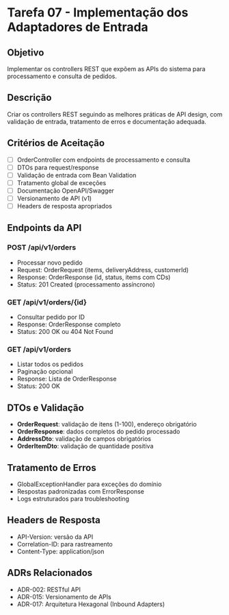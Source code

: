 # Tarefa 07 - Implementação dos Adaptadores de Entrada

## Objetivo
Implementar os controllers REST que expõem as APIs do sistema para processamento e consulta de pedidos.

## Descrição
Criar os controllers REST seguindo as melhores práticas de API design, com validação de entrada, tratamento de erros e documentação adequada.

## Critérios de Aceitação
- [ ] OrderController com endpoints de processamento e consulta
- [ ] DTOs para request/response
- [ ] Validação de entrada com Bean Validation
- [ ] Tratamento global de exceções
- [ ] Documentação OpenAPI/Swagger
- [ ] Versionamento de API (v1)
- [ ] Headers de resposta apropriados

## Endpoints da API

### POST /api/v1/orders
- Processar novo pedido
- Request: OrderRequest (items, deliveryAddress, customerId)
- Response: OrderResponse (id, status, items com CDs)
- Status: 201 Created (processamento assíncrono)

### GET /api/v1/orders/{id}
- Consultar pedido por ID
- Response: OrderResponse completo
- Status: 200 OK ou 404 Not Found

### GET /api/v1/orders
- Listar todos os pedidos
- Paginação opcional
- Response: Lista de OrderResponse
- Status: 200 OK

## DTOs e Validação
- **OrderRequest**: validação de itens (1-100), endereço obrigatório
- **OrderResponse**: dados completos do pedido processado
- **AddressDto**: validação de campos obrigatórios
- **OrderItemDto**: validação de quantidade positiva

## Tratamento de Erros
- GlobalExceptionHandler para exceções do domínio
- Respostas padronizadas com ErrorResponse
- Logs estruturados para troubleshooting

## Headers de Resposta
- API-Version: versão da API
- Correlation-ID: para rastreamento
- Content-Type: application/json

## ADRs Relacionados
- ADR-002: RESTful API
- ADR-015: Versionamento de APIs
- ADR-017: Arquitetura Hexagonal (Inbound Adapters)